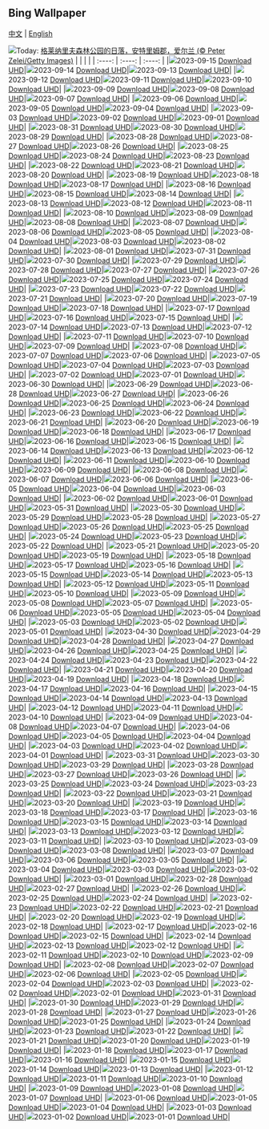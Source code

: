 ## Bing Wallpaper
[中文](README.md) | [English](README_en.md)

![](https://www.bing.com/th?id=OHR.GlenariffForest_ZH-CN7874768337_UHD.jpg&w=1000)Today: [格莱纳里夫森林公园的日落，安特里姆郡，爱尔兰 (© Peter Zelei/Getty Images)](https://www.bing.com/th?id=OHR.GlenariffForest_ZH-CN7874768337_UHD.jpg)
|      |      |      |
| :----: | :----: | :----: |
|![](https://www.bing.com/th?id=OHR.GlenariffForest_ZH-CN7874768337_UHD.jpg&rf=LaDigue_UHD.jpg&pid=hp&w=384&h=216&rs=1&c=4)2023-09-15 [Download UHD](https://www.bing.com/th?id=OHR.GlenariffForest_ZH-CN7874768337_UHD.jpg)|![](https://www.bing.com/th?id=OHR.MongoliaHorses_ZH-CN7660582867_UHD.jpg&rf=LaDigue_UHD.jpg&pid=hp&w=384&h=216&rs=1&c=4)2023-09-14 [Download UHD](https://www.bing.com/th?id=OHR.MongoliaHorses_ZH-CN7660582867_UHD.jpg)|![](https://www.bing.com/th?id=OHR.HemakutaHill_ZH-CN7438439036_UHD.jpg&rf=LaDigue_UHD.jpg&pid=hp&w=384&h=216&rs=1&c=4)2023-09-13 [Download UHD](https://www.bing.com/th?id=OHR.HemakutaHill_ZH-CN7438439036_UHD.jpg)|
|![](https://www.bing.com/th?id=OHR.NorthSeaStairs_ZH-CN7044471948_UHD.jpg&rf=LaDigue_UHD.jpg&pid=hp&w=384&h=216&rs=1&c=4)2023-09-12 [Download UHD](https://www.bing.com/th?id=OHR.NorthSeaStairs_ZH-CN7044471948_UHD.jpg)|![](https://www.bing.com/th?id=OHR.MarathonMedoc_ZH-CN6649798028_UHD.jpg&rf=LaDigue_UHD.jpg&pid=hp&w=384&h=216&rs=1&c=4)2023-09-11 [Download UHD](https://www.bing.com/th?id=OHR.MarathonMedoc_ZH-CN6649798028_UHD.jpg)|![](https://www.bing.com/th?id=OHR.WalrusSvalbard_ZH-CN6343458320_UHD.jpg&rf=LaDigue_UHD.jpg&pid=hp&w=384&h=216&rs=1&c=4)2023-09-10 [Download UHD](https://www.bing.com/th?id=OHR.WalrusSvalbard_ZH-CN6343458320_UHD.jpg)|
|![](https://www.bing.com/th?id=OHR.AyutthayaTemple_ZH-CN5996587937_UHD.jpg&rf=LaDigue_UHD.jpg&pid=hp&w=384&h=216&rs=1&c=4)2023-09-09 [Download UHD](https://www.bing.com/th?id=OHR.AyutthayaTemple_ZH-CN5996587937_UHD.jpg)|![](https://www.bing.com/th?id=OHR.BathCircus_ZH-CN5796600786_UHD.jpg&rf=LaDigue_UHD.jpg&pid=hp&w=384&h=216&rs=1&c=4)2023-09-08 [Download UHD](https://www.bing.com/th?id=OHR.BathCircus_ZH-CN5796600786_UHD.jpg)|![](https://www.bing.com/th?id=OHR.CamelsAbove_ZH-CN1389810021_UHD.jpg&rf=LaDigue_UHD.jpg&pid=hp&w=384&h=216&rs=1&c=4)2023-09-07 [Download UHD](https://www.bing.com/th?id=OHR.CamelsAbove_ZH-CN1389810021_UHD.jpg)|
|![](https://www.bing.com/th?id=OHR.CreteHarbor_ZH-CN0937533372_UHD.jpg&rf=LaDigue_UHD.jpg&pid=hp&w=384&h=216&rs=1&c=4)2023-09-06 [Download UHD](https://www.bing.com/th?id=OHR.CreteHarbor_ZH-CN0937533372_UHD.jpg)|![](https://www.bing.com/th?id=OHR.MountSegla_ZH-CN0758615745_UHD.jpg&rf=LaDigue_UHD.jpg&pid=hp&w=384&h=216&rs=1&c=4)2023-09-05 [Download UHD](https://www.bing.com/th?id=OHR.MountSegla_ZH-CN0758615745_UHD.jpg)|![](https://www.bing.com/th?id=OHR.BourgesMarsh_ZH-CN0505354655_UHD.jpg&rf=LaDigue_UHD.jpg&pid=hp&w=384&h=216&rs=1&c=4)2023-09-04 [Download UHD](https://www.bing.com/th?id=OHR.BourgesMarsh_ZH-CN0505354655_UHD.jpg)|
|![](https://www.bing.com/th?id=OHR.ManhattanAerial_ZH-CN0036686873_UHD.jpg&rf=LaDigue_UHD.jpg&pid=hp&w=384&h=216&rs=1&c=4)2023-09-03 [Download UHD](https://www.bing.com/th?id=OHR.ManhattanAerial_ZH-CN0036686873_UHD.jpg)|![](https://www.bing.com/th?id=OHR.TinyHummer_ZH-CN9853929957_UHD.jpg&rf=LaDigue_UHD.jpg&pid=hp&w=384&h=216&rs=1&c=4)2023-09-02 [Download UHD](https://www.bing.com/th?id=OHR.TinyHummer_ZH-CN9853929957_UHD.jpg)|![](https://www.bing.com/th?id=OHR.TurkeyTailMush_ZH-CN9683744281_UHD.jpg&rf=LaDigue_UHD.jpg&pid=hp&w=384&h=216&rs=1&c=4)2023-09-01 [Download UHD](https://www.bing.com/th?id=OHR.TurkeyTailMush_ZH-CN9683744281_UHD.jpg)|
|![](https://www.bing.com/th?id=OHR.IronwoodCactus_ZH-CN9290037977_UHD.jpg&rf=LaDigue_UHD.jpg&pid=hp&w=384&h=216&rs=1&c=4)2023-08-31 [Download UHD](https://www.bing.com/th?id=OHR.IronwoodCactus_ZH-CN9290037977_UHD.jpg)|![](https://www.bing.com/th?id=OHR.NingalooShark_ZH-CN9014712175_UHD.jpg&rf=LaDigue_UHD.jpg&pid=hp&w=384&h=216&rs=1&c=4)2023-08-30 [Download UHD](https://www.bing.com/th?id=OHR.NingalooShark_ZH-CN9014712175_UHD.jpg)|![](https://www.bing.com/th?id=OHR.TetonBison_ZH-CN9384306649_UHD.jpg&rf=LaDigue_UHD.jpg&pid=hp&w=384&h=216&rs=1&c=4)2023-08-29 [Download UHD](https://www.bing.com/th?id=OHR.TetonBison_ZH-CN9384306649_UHD.jpg)|
|![](https://www.bing.com/th?id=OHR.DubrovnikHarbor_ZH-CN8590217905_UHD.jpg&rf=LaDigue_UHD.jpg&pid=hp&w=384&h=216&rs=1&c=4)2023-08-28 [Download UHD](https://www.bing.com/th?id=OHR.DubrovnikHarbor_ZH-CN8590217905_UHD.jpg)|![](https://www.bing.com/th?id=OHR.JejuIsland_ZH-CN8434910851_UHD.jpg&rf=LaDigue_UHD.jpg&pid=hp&w=384&h=216&rs=1&c=4)2023-08-27 [Download UHD](https://www.bing.com/th?id=OHR.JejuIsland_ZH-CN8434910851_UHD.jpg)|![](https://www.bing.com/th?id=OHR.MuseumIsland_ZH-CN8277258964_UHD.jpg&rf=LaDigue_UHD.jpg&pid=hp&w=384&h=216&rs=1&c=4)2023-08-26 [Download UHD](https://www.bing.com/th?id=OHR.MuseumIsland_ZH-CN8277258964_UHD.jpg)|
|![](https://www.bing.com/th?id=OHR.YellowstoneFalls_ZH-CN8050562150_UHD.jpg&rf=LaDigue_UHD.jpg&pid=hp&w=384&h=216&rs=1&c=4)2023-08-25 [Download UHD](https://www.bing.com/th?id=OHR.YellowstoneFalls_ZH-CN8050562150_UHD.jpg)|![](https://www.bing.com/th?id=OHR.SharkFinCove_ZH-CN4952934195_UHD.jpg&rf=LaDigue_UHD.jpg&pid=hp&w=384&h=216&rs=1&c=4)2023-08-24 [Download UHD](https://www.bing.com/th?id=OHR.SharkFinCove_ZH-CN4952934195_UHD.jpg)|![](https://www.bing.com/th?id=OHR.SkogafossWaterfall_ZH-CN4763253095_UHD.jpg&rf=LaDigue_UHD.jpg&pid=hp&w=384&h=216&rs=1&c=4)2023-08-23 [Download UHD](https://www.bing.com/th?id=OHR.SkogafossWaterfall_ZH-CN4763253095_UHD.jpg)|
|![](https://www.bing.com/th?id=OHR.TunisiaAmphitheatre_ZH-CN4431856872_UHD.jpg&rf=LaDigue_UHD.jpg&pid=hp&w=384&h=216&rs=1&c=4)2023-08-22 [Download UHD](https://www.bing.com/th?id=OHR.TunisiaAmphitheatre_ZH-CN4431856872_UHD.jpg)|![](https://www.bing.com/th?id=OHR.EmeraldLakeYukon_ZH-CN4281156537_UHD.jpg&rf=LaDigue_UHD.jpg&pid=hp&w=384&h=216&rs=1&c=4)2023-08-21 [Download UHD](https://www.bing.com/th?id=OHR.EmeraldLakeYukon_ZH-CN4281156537_UHD.jpg)|![](https://www.bing.com/th?id=OHR.StartPointLight_ZH-CN4021540566_UHD.jpg&rf=LaDigue_UHD.jpg&pid=hp&w=384&h=216&rs=1&c=4)2023-08-20 [Download UHD](https://www.bing.com/th?id=OHR.StartPointLight_ZH-CN4021540566_UHD.jpg)|
|![](https://www.bing.com/th?id=OHR.CameraSquirrel_ZH-CN3580119980_UHD.jpg&rf=LaDigue_UHD.jpg&pid=hp&w=384&h=216&rs=1&c=4)2023-08-19 [Download UHD](https://www.bing.com/th?id=OHR.CameraSquirrel_ZH-CN3580119980_UHD.jpg)|![](https://www.bing.com/th?id=OHR.AvatarMountain_ZH-CN3268610045_UHD.jpg&rf=LaDigue_UHD.jpg&pid=hp&w=384&h=216&rs=1&c=4)2023-08-18 [Download UHD](https://www.bing.com/th?id=OHR.AvatarMountain_ZH-CN3268610045_UHD.jpg)|![](https://www.bing.com/th?id=OHR.HelmckenWaterfall_ZH-CN9694510761_UHD.jpg&rf=LaDigue_UHD.jpg&pid=hp&w=384&h=216&rs=1&c=4)2023-08-17 [Download UHD](https://www.bing.com/th?id=OHR.HelmckenWaterfall_ZH-CN9694510761_UHD.jpg)|
|![](https://www.bing.com/th?id=OHR.KeyWestBridge_ZH-CN2540450067_UHD.jpg&rf=LaDigue_UHD.jpg&pid=hp&w=384&h=216&rs=1&c=4)2023-08-16 [Download UHD](https://www.bing.com/th?id=OHR.KeyWestBridge_ZH-CN2540450067_UHD.jpg)|![](https://www.bing.com/th?id=OHR.TaorminaSquare_ZH-CN0273325652_UHD.jpg&rf=LaDigue_UHD.jpg&pid=hp&w=384&h=216&rs=1&c=4)2023-08-15 [Download UHD](https://www.bing.com/th?id=OHR.TaorminaSquare_ZH-CN0273325652_UHD.jpg)|![](https://www.bing.com/th?id=OHR.GeckoLeaf_ZH-CN9908456174_UHD.jpg&rf=LaDigue_UHD.jpg&pid=hp&w=384&h=216&rs=1&c=4)2023-08-14 [Download UHD](https://www.bing.com/th?id=OHR.GeckoLeaf_ZH-CN9908456174_UHD.jpg)|
|![](https://www.bing.com/th?id=OHR.PerseidsOregon_ZH-CN9427980491_UHD.jpg&rf=LaDigue_UHD.jpg&pid=hp&w=384&h=216&rs=1&c=4)2023-08-13 [Download UHD](https://www.bing.com/th?id=OHR.PerseidsOregon_ZH-CN9427980491_UHD.jpg)|![](https://www.bing.com/th?id=OHR.ThreeElephants_ZH-CN8708711085_UHD.jpg&rf=LaDigue_UHD.jpg&pid=hp&w=384&h=216&rs=1&c=4)2023-08-12 [Download UHD](https://www.bing.com/th?id=OHR.ThreeElephants_ZH-CN8708711085_UHD.jpg)|![](https://www.bing.com/th?id=OHR.JupiterArtland_ZH-CN7955790073_UHD.jpg&rf=LaDigue_UHD.jpg&pid=hp&w=384&h=216&rs=1&c=4)2023-08-11 [Download UHD](https://www.bing.com/th?id=OHR.JupiterArtland_ZH-CN7955790073_UHD.jpg)|
|![](https://www.bing.com/th?id=OHR.WorldLionDay_ZH-CN0525835107_UHD.jpg&rf=LaDigue_UHD.jpg&pid=hp&w=384&h=216&rs=1&c=4)2023-08-10 [Download UHD](https://www.bing.com/th?id=OHR.WorldLionDay_ZH-CN0525835107_UHD.jpg)|![](https://www.bing.com/th?id=OHR.PandiZucchero_ZH-CN9833521922_UHD.jpg&rf=LaDigue_UHD.jpg&pid=hp&w=384&h=216&rs=1&c=4)2023-08-09 [Download UHD](https://www.bing.com/th?id=OHR.PandiZucchero_ZH-CN9833521922_UHD.jpg)|![](https://www.bing.com/th?id=OHR.LiQiu2023_ZH-CN9197909278_UHD.jpg&rf=LaDigue_UHD.jpg&pid=hp&w=384&h=216&rs=1&c=4)2023-08-08 [Download UHD](https://www.bing.com/th?id=OHR.LiQiu2023_ZH-CN9197909278_UHD.jpg)|
|![](https://www.bing.com/th?id=OHR.BodieNC_ZH-CN9027999004_UHD.jpg&rf=LaDigue_UHD.jpg&pid=hp&w=384&h=216&rs=1&c=4)2023-08-07 [Download UHD](https://www.bing.com/th?id=OHR.BodieNC_ZH-CN9027999004_UHD.jpg)|![](https://www.bing.com/th?id=OHR.NaganoPond_ZH-CN8794832798_UHD.jpg&rf=LaDigue_UHD.jpg&pid=hp&w=384&h=216&rs=1&c=4)2023-08-06 [Download UHD](https://www.bing.com/th?id=OHR.NaganoPond_ZH-CN8794832798_UHD.jpg)|![](https://www.bing.com/th?id=OHR.AtlanticPuffin_ZH-CN8523220989_UHD.jpg&rf=LaDigue_UHD.jpg&pid=hp&w=384&h=216&rs=1&c=4)2023-08-05 [Download UHD](https://www.bing.com/th?id=OHR.AtlanticPuffin_ZH-CN8523220989_UHD.jpg)|
|![](https://www.bing.com/th?id=OHR.GothicRuins_ZH-CN8317467997_UHD.jpg&rf=LaDigue_UHD.jpg&pid=hp&w=384&h=216&rs=1&c=4)2023-08-04 [Download UHD](https://www.bing.com/th?id=OHR.GothicRuins_ZH-CN8317467997_UHD.jpg)|![](https://www.bing.com/th?id=OHR.ZelenciSprings_ZH-CN8022746409_UHD.jpg&rf=LaDigue_UHD.jpg&pid=hp&w=384&h=216&rs=1&c=4)2023-08-03 [Download UHD](https://www.bing.com/th?id=OHR.ZelenciSprings_ZH-CN8022746409_UHD.jpg)|![](https://www.bing.com/th?id=OHR.CapitolButte_ZH-CN7707972988_UHD.jpg&rf=LaDigue_UHD.jpg&pid=hp&w=384&h=216&rs=1&c=4)2023-08-02 [Download UHD](https://www.bing.com/th?id=OHR.CapitolButte_ZH-CN7707972988_UHD.jpg)|
|![](https://www.bing.com/th?id=OHR.DenaliClimber_ZH-CN7548168932_UHD.jpg&rf=LaDigue_UHD.jpg&pid=hp&w=384&h=216&rs=1&c=4)2023-08-01 [Download UHD](https://www.bing.com/th?id=OHR.DenaliClimber_ZH-CN7548168932_UHD.jpg)|![](https://www.bing.com/th?id=OHR.RockHouse_ZH-CN7318310409_UHD.jpg&rf=LaDigue_UHD.jpg&pid=hp&w=384&h=216&rs=1&c=4)2023-07-31 [Download UHD](https://www.bing.com/th?id=OHR.RockHouse_ZH-CN7318310409_UHD.jpg)|![](https://www.bing.com/th?id=OHR.PalouseHills_ZH-CN6864015897_UHD.jpg&rf=LaDigue_UHD.jpg&pid=hp&w=384&h=216&rs=1&c=4)2023-07-30 [Download UHD](https://www.bing.com/th?id=OHR.PalouseHills_ZH-CN6864015897_UHD.jpg)|
|![](https://www.bing.com/th?id=OHR.TigerIndia_ZH-CN6657629375_UHD.jpg&rf=LaDigue_UHD.jpg&pid=hp&w=384&h=216&rs=1&c=4)2023-07-29 [Download UHD](https://www.bing.com/th?id=OHR.TigerIndia_ZH-CN6657629375_UHD.jpg)|![](https://www.bing.com/th?id=OHR.SanBlasIslands_ZH-CN6320572106_UHD.jpg&rf=LaDigue_UHD.jpg&pid=hp&w=384&h=216&rs=1&c=4)2023-07-28 [Download UHD](https://www.bing.com/th?id=OHR.SanBlasIslands_ZH-CN6320572106_UHD.jpg)|![](https://www.bing.com/th?id=OHR.ParisLouvre_ZH-CN0341884841_UHD.jpg&rf=LaDigue_UHD.jpg&pid=hp&w=384&h=216&rs=1&c=4)2023-07-27 [Download UHD](https://www.bing.com/th?id=OHR.ParisLouvre_ZH-CN0341884841_UHD.jpg)|
|![](https://www.bing.com/th?id=OHR.MangrovePark_ZH-CN0208518370_UHD.jpg&rf=LaDigue_UHD.jpg&pid=hp&w=384&h=216&rs=1&c=4)2023-07-26 [Download UHD](https://www.bing.com/th?id=OHR.MangrovePark_ZH-CN0208518370_UHD.jpg)|![](https://www.bing.com/th?id=OHR.LasLagunas_ZH-CN9917702340_UHD.jpg&rf=LaDigue_UHD.jpg&pid=hp&w=384&h=216&rs=1&c=4)2023-07-25 [Download UHD](https://www.bing.com/th?id=OHR.LasLagunas_ZH-CN9917702340_UHD.jpg)|![](https://www.bing.com/th?id=OHR.ZebraCousins_ZH-CN8159888859_UHD.jpg&rf=LaDigue_UHD.jpg&pid=hp&w=384&h=216&rs=1&c=4)2023-07-24 [Download UHD](https://www.bing.com/th?id=OHR.ZebraCousins_ZH-CN8159888859_UHD.jpg)|
|![](https://www.bing.com/th?id=OHR.TeaEstate_ZH-CN9645412630_UHD.jpg&rf=LaDigue_UHD.jpg&pid=hp&w=384&h=216&rs=1&c=4)2023-07-23 [Download UHD](https://www.bing.com/th?id=OHR.TeaEstate_ZH-CN9645412630_UHD.jpg)|![](https://www.bing.com/th?id=OHR.HammockDay_ZH-CN9368760971_UHD.jpg&rf=LaDigue_UHD.jpg&pid=hp&w=384&h=216&rs=1&c=4)2023-07-22 [Download UHD](https://www.bing.com/th?id=OHR.HammockDay_ZH-CN9368760971_UHD.jpg)|![](https://www.bing.com/th?id=OHR.BridgeNorway_ZH-CN9063814637_UHD.jpg&rf=LaDigue_UHD.jpg&pid=hp&w=384&h=216&rs=1&c=4)2023-07-21 [Download UHD](https://www.bing.com/th?id=OHR.BridgeNorway_ZH-CN9063814637_UHD.jpg)|
|![](https://www.bing.com/th?id=OHR.MoonDayArtemis_ZH-CN8743374853_UHD.jpg&rf=LaDigue_UHD.jpg&pid=hp&w=384&h=216&rs=1&c=4)2023-07-20 [Download UHD](https://www.bing.com/th?id=OHR.MoonDayArtemis_ZH-CN8743374853_UHD.jpg)|![](https://www.bing.com/th?id=OHR.CrescentLake_ZH-CN8294493832_UHD.jpg&rf=LaDigue_UHD.jpg&pid=hp&w=384&h=216&rs=1&c=4)2023-07-19 [Download UHD](https://www.bing.com/th?id=OHR.CrescentLake_ZH-CN8294493832_UHD.jpg)|![](https://www.bing.com/th?id=OHR.BucerosBicornis_ZH-CN7795050230_UHD.jpg&rf=LaDigue_UHD.jpg&pid=hp&w=384&h=216&rs=1&c=4)2023-07-18 [Download UHD](https://www.bing.com/th?id=OHR.BucerosBicornis_ZH-CN7795050230_UHD.jpg)|
|![](https://www.bing.com/th?id=OHR.CavanCastle_ZH-CN7109317900_UHD.jpg&rf=LaDigue_UHD.jpg&pid=hp&w=384&h=216&rs=1&c=4)2023-07-17 [Download UHD](https://www.bing.com/th?id=OHR.CavanCastle_ZH-CN7109317900_UHD.jpg)|![](https://www.bing.com/th?id=OHR.BearHoleBrook_ZH-CN6855885557_UHD.jpg&rf=LaDigue_UHD.jpg&pid=hp&w=384&h=216&rs=1&c=4)2023-07-16 [Download UHD](https://www.bing.com/th?id=OHR.BearHoleBrook_ZH-CN6855885557_UHD.jpg)|![](https://www.bing.com/th?id=OHR.CastelmazzanoSunrise_ZH-CN6733875019_UHD.jpg&rf=LaDigue_UHD.jpg&pid=hp&w=384&h=216&rs=1&c=4)2023-07-15 [Download UHD](https://www.bing.com/th?id=OHR.CastelmazzanoSunrise_ZH-CN6733875019_UHD.jpg)|
|![](https://www.bing.com/th?id=OHR.BlacktipSharks_ZH-CN6532659465_UHD.jpg&rf=LaDigue_UHD.jpg&pid=hp&w=384&h=216&rs=1&c=4)2023-07-14 [Download UHD](https://www.bing.com/th?id=OHR.BlacktipSharks_ZH-CN6532659465_UHD.jpg)|![](https://www.bing.com/th?id=OHR.ZhangyeGeopark_ZH-CN1045536243_UHD.jpg&rf=LaDigue_UHD.jpg&pid=hp&w=384&h=216&rs=1&c=4)2023-07-13 [Download UHD](https://www.bing.com/th?id=OHR.ZhangyeGeopark_ZH-CN1045536243_UHD.jpg)|![](https://www.bing.com/th?id=OHR.NakupendaBeach_ZH-CN7913805608_UHD.jpg&rf=LaDigue_UHD.jpg&pid=hp&w=384&h=216&rs=1&c=4)2023-07-12 [Download UHD](https://www.bing.com/th?id=OHR.NakupendaBeach_ZH-CN7913805608_UHD.jpg)|
|![](https://www.bing.com/th?id=OHR.WorldPopDay_ZH-CN7074706912_UHD.jpg&rf=LaDigue_UHD.jpg&pid=hp&w=384&h=216&rs=1&c=4)2023-07-11 [Download UHD](https://www.bing.com/th?id=OHR.WorldPopDay_ZH-CN7074706912_UHD.jpg)|![](https://www.bing.com/th?id=OHR.SomersetLavender_ZH-CN5823464763_UHD.jpg&rf=LaDigue_UHD.jpg&pid=hp&w=384&h=216&rs=1&c=4)2023-07-10 [Download UHD](https://www.bing.com/th?id=OHR.SomersetLavender_ZH-CN5823464763_UHD.jpg)|![](https://www.bing.com/th?id=OHR.MoselleRiver_ZH-CN1283415242_UHD.jpg&rf=LaDigue_UHD.jpg&pid=hp&w=384&h=216&rs=1&c=4)2023-07-09 [Download UHD](https://www.bing.com/th?id=OHR.MoselleRiver_ZH-CN1283415242_UHD.jpg)|
|![](https://www.bing.com/th?id=OHR.CooperChapel_ZH-CN1150924688_UHD.jpg&rf=LaDigue_UHD.jpg&pid=hp&w=384&h=216&rs=1&c=4)2023-07-08 [Download UHD](https://www.bing.com/th?id=OHR.CooperChapel_ZH-CN1150924688_UHD.jpg)|![](https://www.bing.com/th?id=OHR.CocoaPods_ZH-CN6192387360_UHD.jpg&rf=LaDigue_UHD.jpg&pid=hp&w=384&h=216&rs=1&c=4)2023-07-07 [Download UHD](https://www.bing.com/th?id=OHR.CocoaPods_ZH-CN6192387360_UHD.jpg)|![](https://www.bing.com/th?id=OHR.KissingPenguins_ZH-CN5449471262_UHD.jpg&rf=LaDigue_UHD.jpg&pid=hp&w=384&h=216&rs=1&c=4)2023-07-06 [Download UHD](https://www.bing.com/th?id=OHR.KissingPenguins_ZH-CN5449471262_UHD.jpg)|
|![](https://www.bing.com/th?id=OHR.CorfuBeach_ZH-CN8660068587_UHD.jpg&rf=LaDigue_UHD.jpg&pid=hp&w=384&h=216&rs=1&c=4)2023-07-05 [Download UHD](https://www.bing.com/th?id=OHR.CorfuBeach_ZH-CN8660068587_UHD.jpg)|![](https://www.bing.com/th?id=OHR.GrasslandsNationalParkSaskachewan_ZH-CN6530285883_UHD.jpg&rf=LaDigue_UHD.jpg&pid=hp&w=384&h=216&rs=1&c=4)2023-07-04 [Download UHD](https://www.bing.com/th?id=OHR.GrasslandsNationalParkSaskachewan_ZH-CN6530285883_UHD.jpg)|![](https://www.bing.com/th?id=OHR.CoyoteBanff_ZH-CN4183627255_UHD.jpg&rf=LaDigue_UHD.jpg&pid=hp&w=384&h=216&rs=1&c=4)2023-07-03 [Download UHD](https://www.bing.com/th?id=OHR.CoyoteBanff_ZH-CN4183627255_UHD.jpg)|
|![](https://www.bing.com/th?id=OHR.HalfwayBoats_ZH-CN3563044251_UHD.jpg&rf=LaDigue_UHD.jpg&pid=hp&w=384&h=216&rs=1&c=4)2023-07-02 [Download UHD](https://www.bing.com/th?id=OHR.HalfwayBoats_ZH-CN3563044251_UHD.jpg)|![](https://www.bing.com/th?id=OHR.RomeView_ZH-CN5882212305_UHD.jpg&rf=LaDigue_UHD.jpg&pid=hp&w=384&h=216&rs=1&c=4)2023-07-01 [Download UHD](https://www.bing.com/th?id=OHR.RomeView_ZH-CN5882212305_UHD.jpg)|![](https://www.bing.com/th?id=OHR.ClamBears_ZH-CN5686721500_UHD.jpg&rf=LaDigue_UHD.jpg&pid=hp&w=384&h=216&rs=1&c=4)2023-06-30 [Download UHD](https://www.bing.com/th?id=OHR.ClamBears_ZH-CN5686721500_UHD.jpg)|
|![](https://www.bing.com/th?id=OHR.BanyakIslands_ZH-CN6620304821_UHD.jpg&rf=LaDigue_UHD.jpg&pid=hp&w=384&h=216&rs=1&c=4)2023-06-29 [Download UHD](https://www.bing.com/th?id=OHR.BanyakIslands_ZH-CN6620304821_UHD.jpg)|![](https://www.bing.com/th?id=OHR.ItalyCinqueTerre_ZH-CN6495965228_UHD.jpg&rf=LaDigue_UHD.jpg&pid=hp&w=384&h=216&rs=1&c=4)2023-06-28 [Download UHD](https://www.bing.com/th?id=OHR.ItalyCinqueTerre_ZH-CN6495965228_UHD.jpg)|![](https://www.bing.com/th?id=OHR.SedonaSunset_ZH-CN6289462383_UHD.jpg&rf=LaDigue_UHD.jpg&pid=hp&w=384&h=216&rs=1&c=4)2023-06-27 [Download UHD](https://www.bing.com/th?id=OHR.SedonaSunset_ZH-CN6289462383_UHD.jpg)|
|![](https://www.bing.com/th?id=OHR.VillandryGarden_ZH-CN6140359139_UHD.jpg&rf=LaDigue_UHD.jpg&pid=hp&w=384&h=216&rs=1&c=4)2023-06-26 [Download UHD](https://www.bing.com/th?id=OHR.VillandryGarden_ZH-CN6140359139_UHD.jpg)|![](https://www.bing.com/th?id=OHR.PetraTreasury_ZH-CN6007151900_UHD.jpg&rf=LaDigue_UHD.jpg&pid=hp&w=384&h=216&rs=1&c=4)2023-06-25 [Download UHD](https://www.bing.com/th?id=OHR.PetraTreasury_ZH-CN6007151900_UHD.jpg)|![](https://www.bing.com/th?id=OHR.NhaTrang_ZH-CN5834700560_UHD.jpg&rf=LaDigue_UHD.jpg&pid=hp&w=384&h=216&rs=1&c=4)2023-06-24 [Download UHD](https://www.bing.com/th?id=OHR.NhaTrang_ZH-CN5834700560_UHD.jpg)|
|![](https://www.bing.com/th?id=OHR.PollinatorMonarch_ZH-CN5556988827_UHD.jpg&rf=LaDigue_UHD.jpg&pid=hp&w=384&h=216&rs=1&c=4)2023-06-23 [Download UHD](https://www.bing.com/th?id=OHR.PollinatorMonarch_ZH-CN5556988827_UHD.jpg)|![](https://www.bing.com/th?id=OHR.DragonBoatFestival2023_ZH-CN5255671687_UHD.jpg&rf=LaDigue_UHD.jpg&pid=hp&w=384&h=216&rs=1&c=4)2023-06-22 [Download UHD](https://www.bing.com/th?id=OHR.DragonBoatFestival2023_ZH-CN5255671687_UHD.jpg)|![](https://www.bing.com/th?id=OHR.SummerSolstice2023_ZH-CN5038619036_UHD.jpg&rf=LaDigue_UHD.jpg&pid=hp&w=384&h=216&rs=1&c=4)2023-06-21 [Download UHD](https://www.bing.com/th?id=OHR.SummerSolstice2023_ZH-CN5038619036_UHD.jpg)|
|![](https://www.bing.com/th?id=OHR.EagleTree_ZH-CN7775102951_UHD.jpg&rf=LaDigue_UHD.jpg&pid=hp&w=384&h=216&rs=1&c=4)2023-06-20 [Download UHD](https://www.bing.com/th?id=OHR.EagleTree_ZH-CN7775102951_UHD.jpg)|![](https://www.bing.com/th?id=OHR.Fawn_ZH-CN2172152960_UHD.jpg&rf=LaDigue_UHD.jpg&pid=hp&w=384&h=216&rs=1&c=4)2023-06-19 [Download UHD](https://www.bing.com/th?id=OHR.Fawn_ZH-CN2172152960_UHD.jpg)|![](https://www.bing.com/th?id=OHR.TernFather_ZH-CN1860589914_UHD.jpg&rf=LaDigue_UHD.jpg&pid=hp&w=384&h=216&rs=1&c=4)2023-06-18 [Download UHD](https://www.bing.com/th?id=OHR.TernFather_ZH-CN1860589914_UHD.jpg)|
|![](https://www.bing.com/th?id=OHR.SurfSanDiego_ZH-CN1485510748_UHD.jpg&rf=LaDigue_UHD.jpg&pid=hp&w=384&h=216&rs=1&c=4)2023-06-17 [Download UHD](https://www.bing.com/th?id=OHR.SurfSanDiego_ZH-CN1485510748_UHD.jpg)|![](https://www.bing.com/th?id=OHR.HawksbillTurtle_ZH-CN0562063994_UHD.jpg&rf=LaDigue_UHD.jpg&pid=hp&w=384&h=216&rs=1&c=4)2023-06-16 [Download UHD](https://www.bing.com/th?id=OHR.HawksbillTurtle_ZH-CN0562063994_UHD.jpg)|![](https://www.bing.com/th?id=OHR.SmokyFireflies_ZH-CN3840923626_UHD.jpg&rf=LaDigue_UHD.jpg&pid=hp&w=384&h=216&rs=1&c=4)2023-06-15 [Download UHD](https://www.bing.com/th?id=OHR.SmokyFireflies_ZH-CN3840923626_UHD.jpg)|
|![](https://www.bing.com/th?id=OHR.PassauSunsetJune_ZH-CN7563956674_UHD.jpg&rf=LaDigue_UHD.jpg&pid=hp&w=384&h=216&rs=1&c=4)2023-06-14 [Download UHD](https://www.bing.com/th?id=OHR.PassauSunsetJune_ZH-CN7563956674_UHD.jpg)|![](https://www.bing.com/th?id=OHR.OkefenokeeSwamp_ZH-CN3640203783_UHD.jpg&rf=LaDigue_UHD.jpg&pid=hp&w=384&h=216&rs=1&c=4)2023-06-13 [Download UHD](https://www.bing.com/th?id=OHR.OkefenokeeSwamp_ZH-CN3640203783_UHD.jpg)|![](https://www.bing.com/th?id=OHR.BigBendAnniv_ZH-CN3445097868_UHD.jpg&rf=LaDigue_UHD.jpg&pid=hp&w=384&h=216&rs=1&c=4)2023-06-12 [Download UHD](https://www.bing.com/th?id=OHR.BigBendAnniv_ZH-CN3445097868_UHD.jpg)|
|![](https://www.bing.com/th?id=OHR.GoliathHeron_ZH-CN2413747227_UHD.jpg&rf=LaDigue_UHD.jpg&pid=hp&w=384&h=216&rs=1&c=4)2023-06-11 [Download UHD](https://www.bing.com/th?id=OHR.GoliathHeron_ZH-CN2413747227_UHD.jpg)|![](https://www.bing.com/th?id=OHR.PortugalDay_ZH-CN2939429166_UHD.jpg&rf=LaDigue_UHD.jpg&pid=hp&w=384&h=216&rs=1&c=4)2023-06-10 [Download UHD](https://www.bing.com/th?id=OHR.PortugalDay_ZH-CN2939429166_UHD.jpg)|![](https://www.bing.com/th?id=OHR.BalloonsTurkey_ZH-CN2791109350_UHD.jpg&rf=LaDigue_UHD.jpg&pid=hp&w=384&h=216&rs=1&c=4)2023-06-09 [Download UHD](https://www.bing.com/th?id=OHR.BalloonsTurkey_ZH-CN2791109350_UHD.jpg)|
|![](https://www.bing.com/th?id=OHR.PlayfulHumpback_ZH-CN2241016258_UHD.jpg&rf=LaDigue_UHD.jpg&pid=hp&w=384&h=216&rs=1&c=4)2023-06-08 [Download UHD](https://www.bing.com/th?id=OHR.PlayfulHumpback_ZH-CN2241016258_UHD.jpg)|![](https://www.bing.com/th?id=OHR.ChacoCulture_ZH-CN2098865361_UHD.jpg&rf=LaDigue_UHD.jpg&pid=hp&w=384&h=216&rs=1&c=4)2023-06-07 [Download UHD](https://www.bing.com/th?id=OHR.ChacoCulture_ZH-CN2098865361_UHD.jpg)|![](https://www.bing.com/th?id=OHR.CliffsEtretat_ZH-CN1961838068_UHD.jpg&rf=LaDigue_UHD.jpg&pid=hp&w=384&h=216&rs=1&c=4)2023-06-06 [Download UHD](https://www.bing.com/th?id=OHR.CliffsEtretat_ZH-CN1961838068_UHD.jpg)|
|![](https://www.bing.com/th?id=OHR.WaterfallsSunwaptaValley_ZH-CN1804229850_UHD.jpg&rf=LaDigue_UHD.jpg&pid=hp&w=384&h=216&rs=1&c=4)2023-06-05 [Download UHD](https://www.bing.com/th?id=OHR.WaterfallsSunwaptaValley_ZH-CN1804229850_UHD.jpg)|![](https://www.bing.com/th?id=OHR.MauiBeach_ZH-CN1435658101_UHD.jpg&rf=LaDigue_UHD.jpg&pid=hp&w=384&h=216&rs=1&c=4)2023-06-04 [Download UHD](https://www.bing.com/th?id=OHR.MauiBeach_ZH-CN1435658101_UHD.jpg)|![](https://www.bing.com/th?id=OHR.SouthKaibabTrail_ZH-CN1186135534_UHD.jpg&rf=LaDigue_UHD.jpg&pid=hp&w=384&h=216&rs=1&c=4)2023-06-03 [Download UHD](https://www.bing.com/th?id=OHR.SouthKaibabTrail_ZH-CN1186135534_UHD.jpg)|
|![](https://www.bing.com/th?id=OHR.GemsbokNamibia_ZH-CN0963988839_UHD.jpg&rf=LaDigue_UHD.jpg&pid=hp&w=384&h=216&rs=1&c=4)2023-06-02 [Download UHD](https://www.bing.com/th?id=OHR.GemsbokNamibia_ZH-CN0963988839_UHD.jpg)|![](https://www.bing.com/th?id=OHR.ReefAwareness_ZH-CN8840949729_UHD.jpg&rf=LaDigue_UHD.jpg&pid=hp&w=384&h=216&rs=1&c=4)2023-06-01 [Download UHD](https://www.bing.com/th?id=OHR.ReefAwareness_ZH-CN8840949729_UHD.jpg)|![](https://www.bing.com/th?id=OHR.WorldOtterDay_ZH-CN8607141093_UHD.jpg&rf=LaDigue_UHD.jpg&pid=hp&w=384&h=216&rs=1&c=4)2023-05-31 [Download UHD](https://www.bing.com/th?id=OHR.WorldOtterDay_ZH-CN8607141093_UHD.jpg)|
|![](https://www.bing.com/th?id=OHR.HiddenBeach_ZH-CN8410568637_UHD.jpg&rf=LaDigue_UHD.jpg&pid=hp&w=384&h=216&rs=1&c=4)2023-05-30 [Download UHD](https://www.bing.com/th?id=OHR.HiddenBeach_ZH-CN8410568637_UHD.jpg)|![](https://www.bing.com/th?id=OHR.Antilles_ZH-CN8267285876_UHD.jpg&rf=LaDigue_UHD.jpg&pid=hp&w=384&h=216&rs=1&c=4)2023-05-29 [Download UHD](https://www.bing.com/th?id=OHR.Antilles_ZH-CN8267285876_UHD.jpg)|![](https://www.bing.com/th?id=OHR.TegallalangTerrace_ZH-CN8126456968_UHD.jpg&rf=LaDigue_UHD.jpg&pid=hp&w=384&h=216&rs=1&c=4)2023-05-28 [Download UHD](https://www.bing.com/th?id=OHR.TegallalangTerrace_ZH-CN8126456968_UHD.jpg)|
|![](https://www.bing.com/th?id=OHR.AloeDichotomum_ZH-CN7940121733_UHD.jpg&rf=LaDigue_UHD.jpg&pid=hp&w=384&h=216&rs=1&c=4)2023-05-27 [Download UHD](https://www.bing.com/th?id=OHR.AloeDichotomum_ZH-CN7940121733_UHD.jpg)|![](https://www.bing.com/th?id=OHR.WatSriSawai_ZH-CN7688908090_UHD.jpg&rf=LaDigue_UHD.jpg&pid=hp&w=384&h=216&rs=1&c=4)2023-05-26 [Download UHD](https://www.bing.com/th?id=OHR.WatSriSawai_ZH-CN7688908090_UHD.jpg)|![](https://www.bing.com/th?id=OHR.SaksunFaroe_ZH-CN7150180006_UHD.jpg&rf=LaDigue_UHD.jpg&pid=hp&w=384&h=216&rs=1&c=4)2023-05-25 [Download UHD](https://www.bing.com/th?id=OHR.SaksunFaroe_ZH-CN7150180006_UHD.jpg)|
|![](https://www.bing.com/th?id=OHR.OldFortress_ZH-CN6469523538_UHD.jpg&rf=LaDigue_UHD.jpg&pid=hp&w=384&h=216&rs=1&c=4)2023-05-24 [Download UHD](https://www.bing.com/th?id=OHR.OldFortress_ZH-CN6469523538_UHD.jpg)|![](https://www.bing.com/th?id=OHR.WesternBoxTurtle_ZH-CN6203163704_UHD.jpg&rf=LaDigue_UHD.jpg&pid=hp&w=384&h=216&rs=1&c=4)2023-05-23 [Download UHD](https://www.bing.com/th?id=OHR.WesternBoxTurtle_ZH-CN6203163704_UHD.jpg)|![](https://www.bing.com/th?id=OHR.BiodiverseCostaRica_ZH-CN5524154131_UHD.jpg&rf=LaDigue_UHD.jpg&pid=hp&w=384&h=216&rs=1&c=4)2023-05-22 [Download UHD](https://www.bing.com/th?id=OHR.BiodiverseCostaRica_ZH-CN5524154131_UHD.jpg)|
|![](https://www.bing.com/th?id=OHR.PontdArcole_ZH-CN5348049357_UHD.jpg&rf=LaDigue_UHD.jpg&pid=hp&w=384&h=216&rs=1&c=4)2023-05-21 [Download UHD](https://www.bing.com/th?id=OHR.PontdArcole_ZH-CN5348049357_UHD.jpg)|![](https://www.bing.com/th?id=OHR.EuropeanHoneybee_ZH-CN5191293837_UHD.jpg&rf=LaDigue_UHD.jpg&pid=hp&w=384&h=216&rs=1&c=4)2023-05-20 [Download UHD](https://www.bing.com/th?id=OHR.EuropeanHoneybee_ZH-CN5191293837_UHD.jpg)|![](https://www.bing.com/th?id=OHR.SumatranRhino_ZH-CN4529744910_UHD.jpg&rf=LaDigue_UHD.jpg&pid=hp&w=384&h=216&rs=1&c=4)2023-05-19 [Download UHD](https://www.bing.com/th?id=OHR.SumatranRhino_ZH-CN4529744910_UHD.jpg)|
|![](https://www.bing.com/th?id=OHR.SardineBurial_ZH-CN9563091726_UHD.jpg&rf=LaDigue_UHD.jpg&pid=hp&w=384&h=216&rs=1&c=4)2023-05-18 [Download UHD](https://www.bing.com/th?id=OHR.SardineBurial_ZH-CN9563091726_UHD.jpg)|![](https://www.bing.com/th?id=OHR.CormorantBridge_ZH-CN7673299694_UHD.jpg&rf=LaDigue_UHD.jpg&pid=hp&w=384&h=216&rs=1&c=4)2023-05-17 [Download UHD](https://www.bing.com/th?id=OHR.CormorantBridge_ZH-CN7673299694_UHD.jpg)|![](https://www.bing.com/th?id=OHR.AmericanWetlands_ZH-CN7534567518_UHD.jpg&rf=LaDigue_UHD.jpg&pid=hp&w=384&h=216&rs=1&c=4)2023-05-16 [Download UHD](https://www.bing.com/th?id=OHR.AmericanWetlands_ZH-CN7534567518_UHD.jpg)|
|![](https://www.bing.com/th?id=OHR.MorroJable_ZH-CN7382027688_UHD.jpg&rf=LaDigue_UHD.jpg&pid=hp&w=384&h=216&rs=1&c=4)2023-05-15 [Download UHD](https://www.bing.com/th?id=OHR.MorroJable_ZH-CN7382027688_UHD.jpg)|![](https://www.bing.com/th?id=OHR.OdocoileusVirginianus_ZH-CN6941501455_UHD.jpg&rf=LaDigue_UHD.jpg&pid=hp&w=384&h=216&rs=1&c=4)2023-05-14 [Download UHD](https://www.bing.com/th?id=OHR.OdocoileusVirginianus_ZH-CN6941501455_UHD.jpg)|![](https://www.bing.com/th?id=OHR.Mannheim_ZH-CN6793377814_UHD.jpg&rf=LaDigue_UHD.jpg&pid=hp&w=384&h=216&rs=1&c=4)2023-05-13 [Download UHD](https://www.bing.com/th?id=OHR.Mannheim_ZH-CN6793377814_UHD.jpg)|
|![](https://www.bing.com/th?id=OHR.WildLupine_ZH-CN6623952879_UHD.jpg&rf=LaDigue_UHD.jpg&pid=hp&w=384&h=216&rs=1&c=4)2023-05-12 [Download UHD](https://www.bing.com/th?id=OHR.WildLupine_ZH-CN6623952879_UHD.jpg)|![](https://www.bing.com/th?id=OHR.FootballField_ZH-CN6439594719_UHD.jpg&rf=LaDigue_UHD.jpg&pid=hp&w=384&h=216&rs=1&c=4)2023-05-11 [Download UHD](https://www.bing.com/th?id=OHR.FootballField_ZH-CN6439594719_UHD.jpg)|![](https://www.bing.com/th?id=OHR.CordouanLighthouse_ZH-CN6267155218_UHD.jpg&rf=LaDigue_UHD.jpg&pid=hp&w=384&h=216&rs=1&c=4)2023-05-10 [Download UHD](https://www.bing.com/th?id=OHR.CordouanLighthouse_ZH-CN6267155218_UHD.jpg)|
|![](https://www.bing.com/th?id=OHR.Atoll_ZH-CN9469093805_UHD.jpg&rf=LaDigue_UHD.jpg&pid=hp&w=384&h=216&rs=1&c=4)2023-05-09 [Download UHD](https://www.bing.com/th?id=OHR.Atoll_ZH-CN9469093805_UHD.jpg)|![](https://www.bing.com/th?id=OHR.TheChaps_ZH-CN5966508162_UHD.jpg&rf=LaDigue_UHD.jpg&pid=hp&w=384&h=216&rs=1&c=4)2023-05-08 [Download UHD](https://www.bing.com/th?id=OHR.TheChaps_ZH-CN5966508162_UHD.jpg)|![](https://www.bing.com/th?id=OHR.SealLaughing_ZH-CN5809094643_UHD.jpg&rf=LaDigue_UHD.jpg&pid=hp&w=384&h=216&rs=1&c=4)2023-05-07 [Download UHD](https://www.bing.com/th?id=OHR.SealLaughing_ZH-CN5809094643_UHD.jpg)|
|![](https://www.bing.com/th?id=OHR.Kornblume_ZH-CN0344238832_UHD.jpg&rf=LaDigue_UHD.jpg&pid=hp&w=384&h=216&rs=1&c=4)2023-05-06 [Download UHD](https://www.bing.com/th?id=OHR.Kornblume_ZH-CN0344238832_UHD.jpg)|![](https://www.bing.com/th?id=OHR.Popocatepetl_ZH-CN5483138337_UHD.jpg&rf=LaDigue_UHD.jpg&pid=hp&w=384&h=216&rs=1&c=4)2023-05-05 [Download UHD](https://www.bing.com/th?id=OHR.Popocatepetl_ZH-CN5483138337_UHD.jpg)|![](https://www.bing.com/th?id=OHR.RebelBase_ZH-CN0484516261_UHD.jpg&rf=LaDigue_UHD.jpg&pid=hp&w=384&h=216&rs=1&c=4)2023-05-04 [Download UHD](https://www.bing.com/th?id=OHR.RebelBase_ZH-CN0484516261_UHD.jpg)|
|![](https://www.bing.com/th?id=OHR.ThreeWildebeest_ZH-CN0175563521_UHD.jpg&rf=LaDigue_UHD.jpg&pid=hp&w=384&h=216&rs=1&c=4)2023-05-03 [Download UHD](https://www.bing.com/th?id=OHR.ThreeWildebeest_ZH-CN0175563521_UHD.jpg)|![](https://www.bing.com/th?id=OHR.KlostersSerneus_ZH-CN9821473046_UHD.jpg&rf=LaDigue_UHD.jpg&pid=hp&w=384&h=216&rs=1&c=4)2023-05-02 [Download UHD](https://www.bing.com/th?id=OHR.KlostersSerneus_ZH-CN9821473046_UHD.jpg)|![](https://www.bing.com/th?id=OHR.QuebecCityBridge_ZH-CN9618387961_UHD.jpg&rf=LaDigue_UHD.jpg&pid=hp&w=384&h=216&rs=1&c=4)2023-05-01 [Download UHD](https://www.bing.com/th?id=OHR.QuebecCityBridge_ZH-CN9618387961_UHD.jpg)|
|![](https://www.bing.com/th?id=OHR.TempleE_ZH-CN9455488333_UHD.jpg&rf=LaDigue_UHD.jpg&pid=hp&w=384&h=216&rs=1&c=4)2023-04-30 [Download UHD](https://www.bing.com/th?id=OHR.TempleE_ZH-CN9455488333_UHD.jpg)|![](https://www.bing.com/th?id=OHR.JTNPMilkyWay_ZH-CN9128830420_UHD.jpg&rf=LaDigue_UHD.jpg&pid=hp&w=384&h=216&rs=1&c=4)2023-04-29 [Download UHD](https://www.bing.com/th?id=OHR.JTNPMilkyWay_ZH-CN9128830420_UHD.jpg)|![](https://www.bing.com/th?id=OHR.MariposaGrove_ZH-CN8957145435_UHD.jpg&rf=LaDigue_UHD.jpg&pid=hp&w=384&h=216&rs=1&c=4)2023-04-28 [Download UHD](https://www.bing.com/th?id=OHR.MariposaGrove_ZH-CN8957145435_UHD.jpg)|
|![](https://www.bing.com/th?id=OHR.SouthPadre_ZH-CN8788572569_UHD.jpg&rf=LaDigue_UHD.jpg&pid=hp&w=384&h=216&rs=1&c=4)2023-04-27 [Download UHD](https://www.bing.com/th?id=OHR.SouthPadre_ZH-CN8788572569_UHD.jpg)|![](https://www.bing.com/th?id=OHR.GHOAudubonDay_ZH-CN8605905801_UHD.jpg&rf=LaDigue_UHD.jpg&pid=hp&w=384&h=216&rs=1&c=4)2023-04-26 [Download UHD](https://www.bing.com/th?id=OHR.GHOAudubonDay_ZH-CN8605905801_UHD.jpg)|![](https://www.bing.com/th?id=OHR.AdelieWPD_ZH-CN8434233391_UHD.jpg&rf=LaDigue_UHD.jpg&pid=hp&w=384&h=216&rs=1&c=4)2023-04-25 [Download UHD](https://www.bing.com/th?id=OHR.AdelieWPD_ZH-CN8434233391_UHD.jpg)|
|![](https://www.bing.com/th?id=OHR.FranconianWineCellar_ZH-CN8234719750_UHD.jpg&rf=LaDigue_UHD.jpg&pid=hp&w=384&h=216&rs=1&c=4)2023-04-24 [Download UHD](https://www.bing.com/th?id=OHR.FranconianWineCellar_ZH-CN8234719750_UHD.jpg)|![](https://www.bing.com/th?id=OHR.Honnavaralavenderfields_ZH-CN8054655091_UHD.jpg&rf=LaDigue_UHD.jpg&pid=hp&w=384&h=216&rs=1&c=4)2023-04-23 [Download UHD](https://www.bing.com/th?id=OHR.Honnavaralavenderfields_ZH-CN8054655091_UHD.jpg)|![](https://www.bing.com/th?id=OHR.EarthDayFox_ZH-CN7926350207_UHD.jpg&rf=LaDigue_UHD.jpg&pid=hp&w=384&h=216&rs=1&c=4)2023-04-22 [Download UHD](https://www.bing.com/th?id=OHR.EarthDayFox_ZH-CN7926350207_UHD.jpg)|
|![](https://www.bing.com/th?id=OHR.ProcidaItaly_ZH-CN7712975930_UHD.jpg&rf=LaDigue_UHD.jpg&pid=hp&w=384&h=216&rs=1&c=4)2023-04-21 [Download UHD](https://www.bing.com/th?id=OHR.ProcidaItaly_ZH-CN7712975930_UHD.jpg)|![](https://www.bing.com/th?id=OHR.CrestedButteEclispe_ZH-CN5715446670_UHD.jpg&rf=LaDigue_UHD.jpg&pid=hp&w=384&h=216&rs=1&c=4)2023-04-20 [Download UHD](https://www.bing.com/th?id=OHR.CrestedButteEclispe_ZH-CN5715446670_UHD.jpg)|![](https://www.bing.com/th?id=OHR.TaiwanYuhina_ZH-CN6541884178_UHD.jpg&rf=LaDigue_UHD.jpg&pid=hp&w=384&h=216&rs=1&c=4)2023-04-19 [Download UHD](https://www.bing.com/th?id=OHR.TaiwanYuhina_ZH-CN6541884178_UHD.jpg)|
|![](https://www.bing.com/th?id=OHR.MPPUnesco_ZH-CN8076198158_UHD.jpg&rf=LaDigue_UHD.jpg&pid=hp&w=384&h=216&rs=1&c=4)2023-04-18 [Download UHD](https://www.bing.com/th?id=OHR.MPPUnesco_ZH-CN8076198158_UHD.jpg)|![](https://www.bing.com/th?id=OHR.MinouLighthouse_ZH-CN7940024247_UHD.jpg&rf=LaDigue_UHD.jpg&pid=hp&w=384&h=216&rs=1&c=4)2023-04-17 [Download UHD](https://www.bing.com/th?id=OHR.MinouLighthouse_ZH-CN7940024247_UHD.jpg)|![](https://www.bing.com/th?id=OHR.KiteDay_ZH-CN7813901578_UHD.jpg&rf=LaDigue_UHD.jpg&pid=hp&w=384&h=216&rs=1&c=4)2023-04-16 [Download UHD](https://www.bing.com/th?id=OHR.KiteDay_ZH-CN7813901578_UHD.jpg)|
|![](https://www.bing.com/th?id=OHR.NahargarhFort_ZH-CN7681434372_UHD.jpg&rf=LaDigue_UHD.jpg&pid=hp&w=384&h=216&rs=1&c=4)2023-04-15 [Download UHD](https://www.bing.com/th?id=OHR.NahargarhFort_ZH-CN7681434372_UHD.jpg)|![](https://www.bing.com/th?id=OHR.RedSeaStars_ZH-CN6243743747_UHD.jpg&rf=LaDigue_UHD.jpg&pid=hp&w=384&h=216&rs=1&c=4)2023-04-14 [Download UHD](https://www.bing.com/th?id=OHR.RedSeaStars_ZH-CN6243743747_UHD.jpg)|![](https://www.bing.com/th?id=OHR.SnowdoniaNational_ZH-CN7415540950_UHD.jpg&rf=LaDigue_UHD.jpg&pid=hp&w=384&h=216&rs=1&c=4)2023-04-13 [Download UHD](https://www.bing.com/th?id=OHR.SnowdoniaNational_ZH-CN7415540950_UHD.jpg)|
|![](https://www.bing.com/th?id=OHR.EuropeFromISS_ZH-CN0722816540_UHD.jpg&rf=LaDigue_UHD.jpg&pid=hp&w=384&h=216&rs=1&c=4)2023-04-12 [Download UHD](https://www.bing.com/th?id=OHR.EuropeFromISS_ZH-CN0722816540_UHD.jpg)|![](https://www.bing.com/th?id=OHR.MossyGrottoFalls_ZH-CN2490591617_UHD.jpg&rf=LaDigue_UHD.jpg&pid=hp&w=384&h=216&rs=1&c=4)2023-04-11 [Download UHD](https://www.bing.com/th?id=OHR.MossyGrottoFalls_ZH-CN2490591617_UHD.jpg)|![](https://www.bing.com/th?id=OHR.ElephantTwins_ZH-CN6743766062_UHD.jpg&rf=LaDigue_UHD.jpg&pid=hp&w=384&h=216&rs=1&c=4)2023-04-10 [Download UHD](https://www.bing.com/th?id=OHR.ElephantTwins_ZH-CN6743766062_UHD.jpg)|
|![](https://www.bing.com/th?id=OHR.LithuanianEggs_ZH-CN6609820454_UHD.jpg&rf=LaDigue_UHD.jpg&pid=hp&w=384&h=216&rs=1&c=4)2023-04-09 [Download UHD](https://www.bing.com/th?id=OHR.LithuanianEggs_ZH-CN6609820454_UHD.jpg)|![](https://www.bing.com/th?id=OHR.NIrelandGiants_ZH-CN6110576507_UHD.jpg&rf=LaDigue_UHD.jpg&pid=hp&w=384&h=216&rs=1&c=4)2023-04-08 [Download UHD](https://www.bing.com/th?id=OHR.NIrelandGiants_ZH-CN6110576507_UHD.jpg)|![](https://www.bing.com/th?id=OHR.KitsAspen_ZH-CN2160526845_UHD.jpg&rf=LaDigue_UHD.jpg&pid=hp&w=384&h=216&rs=1&c=4)2023-04-07 [Download UHD](https://www.bing.com/th?id=OHR.KitsAspen_ZH-CN2160526845_UHD.jpg)|
|![](https://www.bing.com/th?id=OHR.ArizonaPinkMoon_ZH-CN5545607389_UHD.jpg&rf=LaDigue_UHD.jpg&pid=hp&w=384&h=216&rs=1&c=4)2023-04-06 [Download UHD](https://www.bing.com/th?id=OHR.ArizonaPinkMoon_ZH-CN5545607389_UHD.jpg)|![](https://www.bing.com/th?id=OHR.QingMing2023_ZH-CN6951199028_UHD.jpg&rf=LaDigue_UHD.jpg&pid=hp&w=384&h=216&rs=1&c=4)2023-04-05 [Download UHD](https://www.bing.com/th?id=OHR.QingMing2023_ZH-CN6951199028_UHD.jpg)|![](https://www.bing.com/th?id=OHR.RomanBridge_ZH-CN4699931052_UHD.jpg&rf=LaDigue_UHD.jpg&pid=hp&w=384&h=216&rs=1&c=4)2023-04-04 [Download UHD](https://www.bing.com/th?id=OHR.RomanBridge_ZH-CN4699931052_UHD.jpg)|
|![](https://www.bing.com/th?id=OHR.HonaunauNP_ZH-CN4491662962_UHD.jpg&rf=LaDigue_UHD.jpg&pid=hp&w=384&h=216&rs=1&c=4)2023-04-03 [Download UHD](https://www.bing.com/th?id=OHR.HonaunauNP_ZH-CN4491662962_UHD.jpg)|![](https://www.bing.com/th?id=OHR.JavaBromo_ZH-CN2744043733_UHD.jpg&rf=LaDigue_UHD.jpg&pid=hp&w=384&h=216&rs=1&c=4)2023-04-02 [Download UHD](https://www.bing.com/th?id=OHR.JavaBromo_ZH-CN2744043733_UHD.jpg)|![](https://www.bing.com/th?id=OHR.FrogMonth_ZH-CN3874143397_UHD.jpg&rf=LaDigue_UHD.jpg&pid=hp&w=384&h=216&rs=1&c=4)2023-04-01 [Download UHD](https://www.bing.com/th?id=OHR.FrogMonth_ZH-CN3874143397_UHD.jpg)|
|![](https://www.bing.com/th?id=OHR.SteyrRiver_ZH-CN3175702026_UHD.jpg&rf=LaDigue_UHD.jpg&pid=hp&w=384&h=216&rs=1&c=4)2023-03-31 [Download UHD](https://www.bing.com/th?id=OHR.SteyrRiver_ZH-CN3175702026_UHD.jpg)|![](https://www.bing.com/th?id=OHR.PeacockFeathers_ZH-CN3403145691_UHD.jpg&rf=LaDigue_UHD.jpg&pid=hp&w=384&h=216&rs=1&c=4)2023-03-30 [Download UHD](https://www.bing.com/th?id=OHR.PeacockFeathers_ZH-CN3403145691_UHD.jpg)|![](https://www.bing.com/th?id=OHR.NuzzleManatee_ZH-CN3263788190_UHD.jpg&rf=LaDigue_UHD.jpg&pid=hp&w=384&h=216&rs=1&c=4)2023-03-29 [Download UHD](https://www.bing.com/th?id=OHR.NuzzleManatee_ZH-CN3263788190_UHD.jpg)|
|![](https://www.bing.com/th?id=OHR.MWDolomites_ZH-CN2886991396_UHD.jpg&rf=LaDigue_UHD.jpg&pid=hp&w=384&h=216&rs=1&c=4)2023-03-28 [Download UHD](https://www.bing.com/th?id=OHR.MWDolomites_ZH-CN2886991396_UHD.jpg)|![](https://www.bing.com/th?id=OHR.NYCClouds_ZH-CN2585785154_UHD.jpg&rf=LaDigue_UHD.jpg&pid=hp&w=384&h=216&rs=1&c=4)2023-03-27 [Download UHD](https://www.bing.com/th?id=OHR.NYCClouds_ZH-CN2585785154_UHD.jpg)|![](https://www.bing.com/th?id=OHR.WildAnza_ZH-CN2384861750_UHD.jpg&rf=LaDigue_UHD.jpg&pid=hp&w=384&h=216&rs=1&c=4)2023-03-26 [Download UHD](https://www.bing.com/th?id=OHR.WildAnza_ZH-CN2384861750_UHD.jpg)|
|![](https://www.bing.com/th?id=OHR.CecilBrewerStaircase_ZH-CN2117182176_UHD.jpg&rf=LaDigue_UHD.jpg&pid=hp&w=384&h=216&rs=1&c=4)2023-03-25 [Download UHD](https://www.bing.com/th?id=OHR.CecilBrewerStaircase_ZH-CN2117182176_UHD.jpg)|![](https://www.bing.com/th?id=OHR.WildGarlic_ZH-CN1869796625_UHD.jpg&rf=LaDigue_UHD.jpg&pid=hp&w=384&h=216&rs=1&c=4)2023-03-24 [Download UHD](https://www.bing.com/th?id=OHR.WildGarlic_ZH-CN1869796625_UHD.jpg)|![](https://www.bing.com/th?id=OHR.ChavarocheWinter_ZH-CN1842519491_UHD.jpg&rf=LaDigue_UHD.jpg&pid=hp&w=384&h=216&rs=1&c=4)2023-03-23 [Download UHD](https://www.bing.com/th?id=OHR.ChavarocheWinter_ZH-CN1842519491_UHD.jpg)|
|![](https://www.bing.com/th?id=OHR.LakePowellAerial_ZH-CN1427611965_UHD.jpg&rf=LaDigue_UHD.jpg&pid=hp&w=384&h=216&rs=1&c=4)2023-03-22 [Download UHD](https://www.bing.com/th?id=OHR.LakePowellAerial_ZH-CN1427611965_UHD.jpg)|![](https://www.bing.com/th?id=OHR.ColourDay_ZH-CN1032554089_UHD.jpg&rf=LaDigue_UHD.jpg&pid=hp&w=384&h=216&rs=1&c=4)2023-03-21 [Download UHD](https://www.bing.com/th?id=OHR.ColourDay_ZH-CN1032554089_UHD.jpg)|![](https://www.bing.com/th?id=OHR.PurpleCrocus_ZH-CN0891528297_UHD.jpg&rf=LaDigue_UHD.jpg&pid=hp&w=384&h=216&rs=1&c=4)2023-03-20 [Download UHD](https://www.bing.com/th?id=OHR.PurpleCrocus_ZH-CN0891528297_UHD.jpg)|
|![](https://www.bing.com/th?id=OHR.BarnOwlWinter_ZH-CN5484796826_UHD.jpg&rf=LaDigue_UHD.jpg&pid=hp&w=384&h=216&rs=1&c=4)2023-03-19 [Download UHD](https://www.bing.com/th?id=OHR.BarnOwlWinter_ZH-CN5484796826_UHD.jpg)|![](https://www.bing.com/th?id=OHR.MarsTars_ZH-CN0496313394_UHD.jpg&rf=LaDigue_UHD.jpg&pid=hp&w=384&h=216&rs=1&c=4)2023-03-18 [Download UHD](https://www.bing.com/th?id=OHR.MarsTars_ZH-CN0496313394_UHD.jpg)|![](https://www.bing.com/th?id=OHR.BallyvooneyCove_ZH-CN0284564457_UHD.jpg&rf=LaDigue_UHD.jpg&pid=hp&w=384&h=216&rs=1&c=4)2023-03-17 [Download UHD](https://www.bing.com/th?id=OHR.BallyvooneyCove_ZH-CN0284564457_UHD.jpg)|
|![](https://www.bing.com/th?id=OHR.ChengduPanda_ZH-CN0043208941_UHD.jpg&rf=LaDigue_UHD.jpg&pid=hp&w=384&h=216&rs=1&c=4)2023-03-16 [Download UHD](https://www.bing.com/th?id=OHR.ChengduPanda_ZH-CN0043208941_UHD.jpg)|![](https://www.bing.com/th?id=OHR.AgueroSpain_ZH-CN9622864502_UHD.jpg&rf=LaDigue_UHD.jpg&pid=hp&w=384&h=216&rs=1&c=4)2023-03-15 [Download UHD](https://www.bing.com/th?id=OHR.AgueroSpain_ZH-CN9622864502_UHD.jpg)|![](https://www.bing.com/th?id=OHR.CyprusMaze_ZH-CN9448060895_UHD.jpg&rf=LaDigue_UHD.jpg&pid=hp&w=384&h=216&rs=1&c=4)2023-03-14 [Download UHD](https://www.bing.com/th?id=OHR.CyprusMaze_ZH-CN9448060895_UHD.jpg)|
|![](https://www.bing.com/th?id=OHR.LionessesNap_ZH-CN9240393299_UHD.jpg&rf=LaDigue_UHD.jpg&pid=hp&w=384&h=216&rs=1&c=4)2023-03-13 [Download UHD](https://www.bing.com/th?id=OHR.LionessesNap_ZH-CN9240393299_UHD.jpg)|![](https://www.bing.com/th?id=OHR.SouthDownsSheep_ZH-CN8986424729_UHD.jpg&rf=LaDigue_UHD.jpg&pid=hp&w=384&h=216&rs=1&c=4)2023-03-12 [Download UHD](https://www.bing.com/th?id=OHR.SouthDownsSheep_ZH-CN8986424729_UHD.jpg)|![](https://www.bing.com/th?id=OHR.LongWharf_ZH-CN8793669955_UHD.jpg&rf=LaDigue_UHD.jpg&pid=hp&w=384&h=216&rs=1&c=4)2023-03-11 [Download UHD](https://www.bing.com/th?id=OHR.LongWharf_ZH-CN8793669955_UHD.jpg)|
|![](https://www.bing.com/th?id=OHR.EdaleValley_ZH-CN8464524952_UHD.jpg&rf=LaDigue_UHD.jpg&pid=hp&w=384&h=216&rs=1&c=4)2023-03-10 [Download UHD](https://www.bing.com/th?id=OHR.EdaleValley_ZH-CN8464524952_UHD.jpg)|![](https://www.bing.com/th?id=OHR.WaimeaRainbow_ZH-CN1127225170_UHD.jpg&rf=LaDigue_UHD.jpg&pid=hp&w=384&h=216&rs=1&c=4)2023-03-09 [Download UHD](https://www.bing.com/th?id=OHR.WaimeaRainbow_ZH-CN1127225170_UHD.jpg)|![](https://www.bing.com/th?id=OHR.WhitehorseAurora_ZH-CN0978404088_UHD.jpg&rf=LaDigue_UHD.jpg&pid=hp&w=384&h=216&rs=1&c=4)2023-03-08 [Download UHD](https://www.bing.com/th?id=OHR.WhitehorseAurora_ZH-CN0978404088_UHD.jpg)|
|![](https://www.bing.com/th?id=OHR.YuanyangChina_ZH-CN7360249295_UHD.jpg&rf=LaDigue_UHD.jpg&pid=hp&w=384&h=216&rs=1&c=4)2023-03-07 [Download UHD](https://www.bing.com/th?id=OHR.YuanyangChina_ZH-CN7360249295_UHD.jpg)|![](https://www.bing.com/th?id=OHR.IcelandHorses_ZH-CN7213041152_UHD.jpg&rf=LaDigue_UHD.jpg&pid=hp&w=384&h=216&rs=1&c=4)2023-03-06 [Download UHD](https://www.bing.com/th?id=OHR.IcelandHorses_ZH-CN7213041152_UHD.jpg)|![](https://www.bing.com/th?id=OHR.HuggingKanga_ZH-CN1045131695_UHD.jpg&rf=LaDigue_UHD.jpg&pid=hp&w=384&h=216&rs=1&c=4)2023-03-05 [Download UHD](https://www.bing.com/th?id=OHR.HuggingKanga_ZH-CN1045131695_UHD.jpg)|
|![](https://www.bing.com/th?id=OHR.PicoVolcano_ZH-CN6865997792_UHD.jpg&rf=LaDigue_UHD.jpg&pid=hp&w=384&h=216&rs=1&c=4)2023-03-04 [Download UHD](https://www.bing.com/th?id=OHR.PicoVolcano_ZH-CN6865997792_UHD.jpg)|![](https://www.bing.com/th?id=OHR.OrcaNorway_ZH-CN6101327628_UHD.jpg&rf=LaDigue_UHD.jpg&pid=hp&w=384&h=216&rs=1&c=4)2023-03-03 [Download UHD](https://www.bing.com/th?id=OHR.OrcaNorway_ZH-CN6101327628_UHD.jpg)|![](https://www.bing.com/th?id=OHR.NegratinSpain_ZH-CN5916944876_UHD.jpg&rf=LaDigue_UHD.jpg&pid=hp&w=384&h=216&rs=1&c=4)2023-03-02 [Download UHD](https://www.bing.com/th?id=OHR.NegratinSpain_ZH-CN5916944876_UHD.jpg)|
|![](https://www.bing.com/th?id=OHR.LuebeckCityGate_ZH-CN4618826141_UHD.jpg&rf=LaDigue_UHD.jpg&pid=hp&w=384&h=216&rs=1&c=4)2023-03-01 [Download UHD](https://www.bing.com/th?id=OHR.LuebeckCityGate_ZH-CN4618826141_UHD.jpg)|![](https://www.bing.com/th?id=OHR.AtraniAmalfi_ZH-CN6391731688_UHD.jpg&rf=LaDigue_UHD.jpg&pid=hp&w=384&h=216&rs=1&c=4)2023-02-28 [Download UHD](https://www.bing.com/th?id=OHR.AtraniAmalfi_ZH-CN6391731688_UHD.jpg)|![](https://www.bing.com/th?id=OHR.PolarBearFrost_ZH-CN5918160947_UHD.jpg&rf=LaDigue_UHD.jpg&pid=hp&w=384&h=216&rs=1&c=4)2023-02-27 [Download UHD](https://www.bing.com/th?id=OHR.PolarBearFrost_ZH-CN5918160947_UHD.jpg)|
|![](https://www.bing.com/th?id=OHR.CanopyPeru_ZH-CN5659581553_UHD.jpg&rf=LaDigue_UHD.jpg&pid=hp&w=384&h=216&rs=1&c=4)2023-02-26 [Download UHD](https://www.bing.com/th?id=OHR.CanopyPeru_ZH-CN5659581553_UHD.jpg)|![](https://www.bing.com/th?id=OHR.BryceAnniv_ZH-CN5305245786_UHD.jpg&rf=LaDigue_UHD.jpg&pid=hp&w=384&h=216&rs=1&c=4)2023-02-25 [Download UHD](https://www.bing.com/th?id=OHR.BryceAnniv_ZH-CN5305245786_UHD.jpg)|![](https://www.bing.com/th?id=OHR.RichmondParkDuck_ZH-CN4956127005_UHD.jpg&rf=LaDigue_UHD.jpg&pid=hp&w=384&h=216&rs=1&c=4)2023-02-24 [Download UHD](https://www.bing.com/th?id=OHR.RichmondParkDuck_ZH-CN4956127005_UHD.jpg)|
|![](https://www.bing.com/th?id=OHR.BabblingBrook_ZH-CN9371346787_UHD.jpg&rf=LaDigue_UHD.jpg&pid=hp&w=384&h=216&rs=1&c=4)2023-02-23 [Download UHD](https://www.bing.com/th?id=OHR.BabblingBrook_ZH-CN9371346787_UHD.jpg)|![](https://www.bing.com/th?id=OHR.FriedensglockeFichtelberg_ZH-CN5510489151_UHD.jpg&rf=LaDigue_UHD.jpg&pid=hp&w=384&h=216&rs=1&c=4)2023-02-22 [Download UHD](https://www.bing.com/th?id=OHR.FriedensglockeFichtelberg_ZH-CN5510489151_UHD.jpg)|![](https://www.bing.com/th?id=OHR.MardiGrasNOLA_ZH-CN9628788934_UHD.jpg&rf=LaDigue_UHD.jpg&pid=hp&w=384&h=216&rs=1&c=4)2023-02-21 [Download UHD](https://www.bing.com/th?id=OHR.MardiGrasNOLA_ZH-CN9628788934_UHD.jpg)|
|![](https://www.bing.com/th?id=OHR.Itaimbezinho_ZH-CN5641449623_UHD.jpg&rf=LaDigue_UHD.jpg&pid=hp&w=384&h=216&rs=1&c=4)2023-02-20 [Download UHD](https://www.bing.com/th?id=OHR.Itaimbezinho_ZH-CN5641449623_UHD.jpg)|![](https://www.bing.com/th?id=OHR.MauiWhale_ZH-CN6664793962_UHD.jpg&rf=LaDigue_UHD.jpg&pid=hp&w=384&h=216&rs=1&c=4)2023-02-19 [Download UHD](https://www.bing.com/th?id=OHR.MauiWhale_ZH-CN6664793962_UHD.jpg)|![](https://www.bing.com/th?id=OHR.EbenIceCave_ZH-CN6035107581_UHD.jpg&rf=LaDigue_UHD.jpg&pid=hp&w=384&h=216&rs=1&c=4)2023-02-18 [Download UHD](https://www.bing.com/th?id=OHR.EbenIceCave_ZH-CN6035107581_UHD.jpg)|
|![](https://www.bing.com/th?id=OHR.BirdcountAllen_ZH-CN4029022734_UHD.jpg&rf=LaDigue_UHD.jpg&pid=hp&w=384&h=216&rs=1&c=4)2023-02-17 [Download UHD](https://www.bing.com/th?id=OHR.BirdcountAllen_ZH-CN4029022734_UHD.jpg)|![](https://www.bing.com/th?id=OHR.FireFallYosemite_ZH-CN3351604820_UHD.jpg&rf=LaDigue_UHD.jpg&pid=hp&w=384&h=216&rs=1&c=4)2023-02-16 [Download UHD](https://www.bing.com/th?id=OHR.FireFallYosemite_ZH-CN3351604820_UHD.jpg)|![](https://www.bing.com/th?id=OHR.HippoDayChobe_ZH-CN2883647954_UHD.jpg&rf=LaDigue_UHD.jpg&pid=hp&w=384&h=216&rs=1&c=4)2023-02-15 [Download UHD](https://www.bing.com/th?id=OHR.HippoDayChobe_ZH-CN2883647954_UHD.jpg)|
|![](https://www.bing.com/th?id=OHR.OtaruIgloo_ZH-CN2078929256_UHD.jpg&rf=LaDigue_UHD.jpg&pid=hp&w=384&h=216&rs=1&c=4)2023-02-14 [Download UHD](https://www.bing.com/th?id=OHR.OtaruIgloo_ZH-CN2078929256_UHD.jpg)|![](https://www.bing.com/th?id=OHR.MoonValley_ZH-CN1906470869_UHD.jpg&rf=LaDigue_UHD.jpg&pid=hp&w=384&h=216&rs=1&c=4)2023-02-13 [Download UHD](https://www.bing.com/th?id=OHR.MoonValley_ZH-CN1906470869_UHD.jpg)|![](https://www.bing.com/th?id=OHR.BoobyDarwinDay_ZH-CN9917306809_UHD.jpg&rf=LaDigue_UHD.jpg&pid=hp&w=384&h=216&rs=1&c=4)2023-02-12 [Download UHD](https://www.bing.com/th?id=OHR.BoobyDarwinDay_ZH-CN9917306809_UHD.jpg)|
|![](https://www.bing.com/th?id=OHR.DarkSkiesDV_ZH-CN1076500221_UHD.jpg&rf=LaDigue_UHD.jpg&pid=hp&w=384&h=216&rs=1&c=4)2023-02-11 [Download UHD](https://www.bing.com/th?id=OHR.DarkSkiesDV_ZH-CN1076500221_UHD.jpg)|![](https://www.bing.com/th?id=OHR.EpidaurusGreece_ZH-CN0640135476_UHD.jpg&rf=LaDigue_UHD.jpg&pid=hp&w=384&h=216&rs=1&c=4)2023-02-10 [Download UHD](https://www.bing.com/th?id=OHR.EpidaurusGreece_ZH-CN0640135476_UHD.jpg)|![](https://www.bing.com/th?id=OHR.LowerAntelopeAZ_ZH-CN4758496750_UHD.jpg&rf=LaDigue_UHD.jpg&pid=hp&w=384&h=216&rs=1&c=4)2023-02-09 [Download UHD](https://www.bing.com/th?id=OHR.LowerAntelopeAZ_ZH-CN4758496750_UHD.jpg)|
|![](https://www.bing.com/th?id=OHR.EileanDonanDawn_ZH-CN0383017858_UHD.jpg&rf=LaDigue_UHD.jpg&pid=hp&w=384&h=216&rs=1&c=4)2023-02-08 [Download UHD](https://www.bing.com/th?id=OHR.EileanDonanDawn_ZH-CN0383017858_UHD.jpg)|![](https://www.bing.com/th?id=OHR.MedievalLabro_ZH-CN0015356188_UHD.jpg&rf=LaDigue_UHD.jpg&pid=hp&w=384&h=216&rs=1&c=4)2023-02-07 [Download UHD](https://www.bing.com/th?id=OHR.MedievalLabro_ZH-CN0015356188_UHD.jpg)|![](https://www.bing.com/th?id=OHR.WaitangiFjordlandNP_ZH-CN9436140228_UHD.jpg&rf=LaDigue_UHD.jpg&pid=hp&w=384&h=216&rs=1&c=4)2023-02-06 [Download UHD](https://www.bing.com/th?id=OHR.WaitangiFjordlandNP_ZH-CN9436140228_UHD.jpg)|
|![](https://www.bing.com/th?id=OHR.YearRabbit_ZH-CN2751166096_UHD.jpg&rf=LaDigue_UHD.jpg&pid=hp&w=384&h=216&rs=1&c=4)2023-02-05 [Download UHD](https://www.bing.com/th?id=OHR.YearRabbit_ZH-CN2751166096_UHD.jpg)|![](https://www.bing.com/th?id=OHR.Lichun2023_ZH-CN7842399047_UHD.jpg&rf=LaDigue_UHD.jpg&pid=hp&w=384&h=216&rs=1&c=4)2023-02-04 [Download UHD](https://www.bing.com/th?id=OHR.Lichun2023_ZH-CN7842399047_UHD.jpg)|![](https://www.bing.com/th?id=OHR.QuebecFrontenac_ZH-CN9519096458_UHD.jpg&rf=LaDigue_UHD.jpg&pid=hp&w=384&h=216&rs=1&c=4)2023-02-03 [Download UHD](https://www.bing.com/th?id=OHR.QuebecFrontenac_ZH-CN9519096458_UHD.jpg)|
|![](https://www.bing.com/th?id=OHR.GroundhogThree_ZH-CN6720558481_UHD.jpg&rf=LaDigue_UHD.jpg&pid=hp&w=384&h=216&rs=1&c=4)2023-02-02 [Download UHD](https://www.bing.com/th?id=OHR.GroundhogThree_ZH-CN6720558481_UHD.jpg)|![](https://www.bing.com/th?id=OHR.SunriseCastle_ZH-CN6235928386_UHD.jpg&rf=LaDigue_UHD.jpg&pid=hp&w=384&h=216&rs=1&c=4)2023-02-01 [Download UHD](https://www.bing.com/th?id=OHR.SunriseCastle_ZH-CN6235928386_UHD.jpg)|![](https://www.bing.com/th?id=OHR.ZebraTrio_ZH-CN5902552401_UHD.jpg&rf=LaDigue_UHD.jpg&pid=hp&w=384&h=216&rs=1&c=4)2023-01-31 [Download UHD](https://www.bing.com/th?id=OHR.ZebraTrio_ZH-CN5902552401_UHD.jpg)|
|![](https://www.bing.com/th?id=OHR.NagarholeNationalPark_ZH-CN2550578922_UHD.jpg&rf=LaDigue_UHD.jpg&pid=hp&w=384&h=216&rs=1&c=4)2023-01-30 [Download UHD](https://www.bing.com/th?id=OHR.NagarholeNationalPark_ZH-CN2550578922_UHD.jpg)|![](https://www.bing.com/th?id=OHR.BlackbirdDay_ZH-CN2291101162_UHD.jpg&rf=LaDigue_UHD.jpg&pid=hp&w=384&h=216&rs=1&c=4)2023-01-29 [Download UHD](https://www.bing.com/th?id=OHR.BlackbirdDay_ZH-CN2291101162_UHD.jpg)|![](https://www.bing.com/th?id=OHR.BlueBahamas_ZH-CN2083290847_UHD.jpg&rf=LaDigue_UHD.jpg&pid=hp&w=384&h=216&rs=1&c=4)2023-01-28 [Download UHD](https://www.bing.com/th?id=OHR.BlueBahamas_ZH-CN2083290847_UHD.jpg)|
|![](https://www.bing.com/th?id=OHR.RedMangrove_ZH-CN4083989028_UHD.jpg&rf=LaDigue_UHD.jpg&pid=hp&w=384&h=216&rs=1&c=4)2023-01-27 [Download UHD](https://www.bing.com/th?id=OHR.RedMangrove_ZH-CN4083989028_UHD.jpg)|![](https://www.bing.com/th?id=OHR.HighArchChina_ZH-CN8170154553_UHD.jpg&rf=LaDigue_UHD.jpg&pid=hp&w=384&h=216&rs=1&c=4)2023-01-26 [Download UHD](https://www.bing.com/th?id=OHR.HighArchChina_ZH-CN8170154553_UHD.jpg)|![](https://www.bing.com/th?id=OHR.BirksofAberfeldy_ZH-CN7810226692_UHD.jpg&rf=LaDigue_UHD.jpg&pid=hp&w=384&h=216&rs=1&c=4)2023-01-25 [Download UHD](https://www.bing.com/th?id=OHR.BirksofAberfeldy_ZH-CN7810226692_UHD.jpg)|
|![](https://www.bing.com/th?id=OHR.ColleSantaLucia_ZH-CN7638164714_UHD.jpg&rf=LaDigue_UHD.jpg&pid=hp&w=384&h=216&rs=1&c=4)2023-01-24 [Download UHD](https://www.bing.com/th?id=OHR.ColleSantaLucia_ZH-CN7638164714_UHD.jpg)|![](https://www.bing.com/th?id=OHR.SunriseMoai_ZH-CN7413178404_UHD.jpg&rf=LaDigue_UHD.jpg&pid=hp&w=384&h=216&rs=1&c=4)2023-01-23 [Download UHD](https://www.bing.com/th?id=OHR.SunriseMoai_ZH-CN7413178404_UHD.jpg)|![](https://www.bing.com/th?id=OHR.ChineseSpringFestival2023_ZH-CN7281854882_UHD.jpg&rf=LaDigue_UHD.jpg&pid=hp&w=384&h=216&rs=1&c=4)2023-01-22 [Download UHD](https://www.bing.com/th?id=OHR.ChineseSpringFestival2023_ZH-CN7281854882_UHD.jpg)|
|![](https://www.bing.com/th?id=OHR.ChineseNewYearEve2023_ZH-CN7188893388_UHD.jpg&rf=LaDigue_UHD.jpg&pid=hp&w=384&h=216&rs=1&c=4)2023-01-21 [Download UHD](https://www.bing.com/th?id=OHR.ChineseNewYearEve2023_ZH-CN7188893388_UHD.jpg)|![](https://www.bing.com/th?id=OHR.FalklandKings_ZH-CN6891102487_UHD.jpg&rf=LaDigue_UHD.jpg&pid=hp&w=384&h=216&rs=1&c=4)2023-01-20 [Download UHD](https://www.bing.com/th?id=OHR.FalklandKings_ZH-CN6891102487_UHD.jpg)|![](https://www.bing.com/th?id=OHR.SFFParkCity_ZH-CN6707019061_UHD.jpg&rf=LaDigue_UHD.jpg&pid=hp&w=384&h=216&rs=1&c=4)2023-01-19 [Download UHD](https://www.bing.com/th?id=OHR.SFFParkCity_ZH-CN6707019061_UHD.jpg)|
|![](https://www.bing.com/th?id=OHR.WhiteSands_ZH-CN6500188005_UHD.jpg&rf=LaDigue_UHD.jpg&pid=hp&w=384&h=216&rs=1&c=4)2023-01-18 [Download UHD](https://www.bing.com/th?id=OHR.WhiteSands_ZH-CN6500188005_UHD.jpg)|![](https://www.bing.com/th?id=OHR.SessileOaks_ZH-CN6385464274_UHD.jpg&rf=LaDigue_UHD.jpg&pid=hp&w=384&h=216&rs=1&c=4)2023-01-17 [Download UHD](https://www.bing.com/th?id=OHR.SessileOaks_ZH-CN6385464274_UHD.jpg)|![](https://www.bing.com/th?id=OHR.FrozenBubblesAlberta_ZH-CN6154214678_UHD.jpg&rf=LaDigue_UHD.jpg&pid=hp&w=384&h=216&rs=1&c=4)2023-01-16 [Download UHD](https://www.bing.com/th?id=OHR.FrozenBubblesAlberta_ZH-CN6154214678_UHD.jpg)|
|![](https://www.bing.com/th?id=OHR.Turku_ZH-CN6008877545_UHD.jpg&rf=LaDigue_UHD.jpg&pid=hp&w=384&h=216&rs=1&c=4)2023-01-15 [Download UHD](https://www.bing.com/th?id=OHR.Turku_ZH-CN6008877545_UHD.jpg)|![](https://www.bing.com/th?id=OHR.DonkeyFeast_ZH-CN5880627132_UHD.jpg&rf=LaDigue_UHD.jpg&pid=hp&w=384&h=216&rs=1&c=4)2023-01-14 [Download UHD](https://www.bing.com/th?id=OHR.DonkeyFeast_ZH-CN5880627132_UHD.jpg)|![](https://www.bing.com/th?id=OHR.Pneumatocysts_ZH-CN5721988566_UHD.jpg&rf=LaDigue_UHD.jpg&pid=hp&w=384&h=216&rs=1&c=4)2023-01-13 [Download UHD](https://www.bing.com/th?id=OHR.Pneumatocysts_ZH-CN5721988566_UHD.jpg)|
|![](https://www.bing.com/th?id=OHR.RumeliHisari_ZH-CN0185820275_UHD.jpg&rf=LaDigue_UHD.jpg&pid=hp&w=384&h=216&rs=1&c=4)2023-01-12 [Download UHD](https://www.bing.com/th?id=OHR.RumeliHisari_ZH-CN0185820275_UHD.jpg)|![](https://www.bing.com/th?id=OHR.GodrevyRocks_ZH-CN0051118926_UHD.jpg&rf=LaDigue_UHD.jpg&pid=hp&w=384&h=216&rs=1&c=4)2023-01-11 [Download UHD](https://www.bing.com/th?id=OHR.GodrevyRocks_ZH-CN0051118926_UHD.jpg)|![](https://www.bing.com/th?id=OHR.HummockIce_ZH-CN9917832145_UHD.jpg&rf=LaDigue_UHD.jpg&pid=hp&w=384&h=216&rs=1&c=4)2023-01-10 [Download UHD](https://www.bing.com/th?id=OHR.HummockIce_ZH-CN9917832145_UHD.jpg)|
|![](https://www.bing.com/th?id=OHR.BisonWindCave_ZH-CN9778045938_UHD.jpg&rf=LaDigue_UHD.jpg&pid=hp&w=384&h=216&rs=1&c=4)2023-01-09 [Download UHD](https://www.bing.com/th?id=OHR.BisonWindCave_ZH-CN9778045938_UHD.jpg)|![](https://www.bing.com/th?id=OHR.Breckenridge_ZH-CN9598860382_UHD.jpg&rf=LaDigue_UHD.jpg&pid=hp&w=384&h=216&rs=1&c=4)2023-01-08 [Download UHD](https://www.bing.com/th?id=OHR.Breckenridge_ZH-CN9598860382_UHD.jpg)|![](https://www.bing.com/th?id=OHR.Mohair_ZH-CN9435762268_UHD.jpg&rf=LaDigue_UHD.jpg&pid=hp&w=384&h=216&rs=1&c=4)2023-01-07 [Download UHD](https://www.bing.com/th?id=OHR.Mohair_ZH-CN9435762268_UHD.jpg)|
|![](https://www.bing.com/th?id=OHR.BlackFell_ZH-CN9224189688_UHD.jpg&rf=LaDigue_UHD.jpg&pid=hp&w=384&h=216&rs=1&c=4)2023-01-06 [Download UHD](https://www.bing.com/th?id=OHR.BlackFell_ZH-CN9224189688_UHD.jpg)|![](https://www.bing.com/th?id=OHR.HermelinSchnee_ZH-CN8839783506_UHD.jpg&rf=LaDigue_UHD.jpg&pid=hp&w=384&h=216&rs=1&c=4)2023-01-05 [Download UHD](https://www.bing.com/th?id=OHR.HermelinSchnee_ZH-CN8839783506_UHD.jpg)|![](https://www.bing.com/th?id=OHR.Perihelion_ZH-CN8681537155_UHD.jpg&rf=LaDigue_UHD.jpg&pid=hp&w=384&h=216&rs=1&c=4)2023-01-04 [Download UHD](https://www.bing.com/th?id=OHR.Perihelion_ZH-CN8681537155_UHD.jpg)|
|![](https://www.bing.com/th?id=OHR.SandhillSleeping_ZH-CN8483997851_UHD.jpg&rf=LaDigue_UHD.jpg&pid=hp&w=384&h=216&rs=1&c=4)2023-01-03 [Download UHD](https://www.bing.com/th?id=OHR.SandhillSleeping_ZH-CN8483997851_UHD.jpg)|![](https://www.bing.com/th?id=OHR.HohenzollernBurg_ZH-CN8109082566_UHD.jpg&rf=LaDigue_UHD.jpg&pid=hp&w=384&h=216&rs=1&c=4)2023-01-02 [Download UHD](https://www.bing.com/th?id=OHR.HohenzollernBurg_ZH-CN8109082566_UHD.jpg)|![](https://www.bing.com/th?id=OHR.NorwayNYD_ZH-CN7856439066_UHD.jpg&rf=LaDigue_UHD.jpg&pid=hp&w=384&h=216&rs=1&c=4)2023-01-01 [Download UHD](https://www.bing.com/th?id=OHR.NorwayNYD_ZH-CN7856439066_UHD.jpg)|